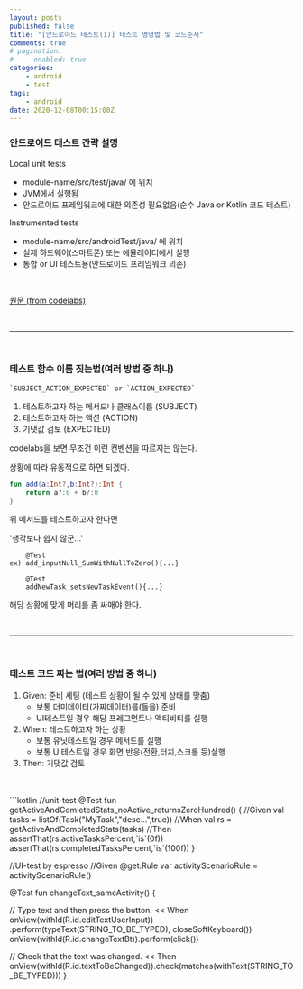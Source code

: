 ```yaml
---
layout: posts
published: false
title: "[안드로이드 테스트(1)] 테스트 명명법 및 코드순서"
comments: true
# pagination:
#     enabled: true
categories:
    - android
    - test
tags:
    - android
date: 2020-12-08T00:15:00Z
---
```


### 안드로이드 테스트 간략 설명
 Local unit tests
   - module-name/src/test/java/ 에 위치
   - JVM에서 실행됨
   - 안드로이드 프레임워크에 대한 의존성 필요없음(순수 Java or Kotlin 코드 테스트)

 Instrumented tests
   -  module-name/src/androidTest/java/ 에 위치
   -  실제 하드웨어(스마트폰) 또는 에뮬레이터에서 실행
   -  통합 or UI 테스트용(안드로이드 프레임워크 의존)
  
<br>

[원문 (from codelabs)](https://developer.android.com/codelabs/advanced-android-kotlin-training-testing-basics#5)


<br>

___
<br>

### 테스트 함수 이름 짓는법(여러 방법 중 하나)

    `SUBJECT_ACTION_EXPECTED` or `ACTION_EXPECTED`
1. 테스트하고자 하는 메서드나 클래스이름 (SUBJECT)
2. 테스트하고자 하는 액션 (ACTION)
3. 기댓값 검토 (EXPECTED)

codelabs을 보면 무조건 이런 컨벤션을 따르지는 않는다.

상황에 따라 유동적으로 하면 되겠다.

```kotlin
fun add(a:Int?,b:Int?):Int {
    return a?:0 + b?:0
}
```
위 메서드를 테스트하고자 한다면 

'생각보다 쉽지 않군...'

        @Test 
    ex) add_inputNull_SumWithNullToZero(){...}

        @Test
        addNewTask_setsNewTaskEvent(){...}


해당 상황에 맞게 머리를 좀 싸매야 한다.

<br>

___

<br>

### 테스트 코드 짜는 법(여러 방법 중 하나)
1. Given: 준비 세팅 (테스트 상황이 될 수 있게 상태를 맞춤)
   - 보통 더미데이터(가짜데이터)를(들을) 준비
   - UI테스트일 경우 해당 프레그먼트나 액티비티를 실행
2. When:  테스트하고자 하는 상황
   - 보통 유닛테스트일 경우 메서드를 실행
   - 보통 UI테스트일 경우 화면 반응(전환,터치,스크롤 등)실행
3. Then:  기댓값 검토  
<br>
<br>
```kotlin
//unit-test
@Test
fun getActiveAndComletedStats_noActive_returnsZeroHundred() {
    //Given
    val tasks  = listOf<Task>(Task("MyTask","desc...",true))
    //When
    val rs = getActiveAndCompletedStats(tasks)
    //Then
    assertThat(rs.activeTasksPercent,`is`(0f))
    assertThat(rs.completedTasksPercent,`is`(100f))
}

//UI-test by espresso
//Given
@get:Rule var activityScenarioRule = activityScenarioRule<MainActivity>()

@Test
fun changeText_sameActivity() {

  // Type text and then press the button. << When
  onView(withId(R.id.editTextUserInput))
          .perform(typeText(STRING_TO_BE_TYPED), closeSoftKeyboard())
  onView(withId(R.id.changeTextBt)).perform(click())

  // Check that the text was changed. << Then
  onView(withId(R.id.textToBeChanged)).check(matches(withText(STRING_TO_BE_TYPED)))
}

```


